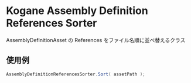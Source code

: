 # Kogane Assembly Definition References Sorter

AssemblyDefinitionAsset の References をファイル名順に並べ替えるクラス

## 使用例

```csharp
AssemblyDefinitionReferencesSorter.Sort( assetPath );
```